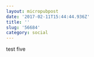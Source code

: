 ```yaml
---
layout: micropubpost
date: '2017-02-11T15:44:44.936Z'
title: ''
slug: '56684'
category: social
---
```

test five
